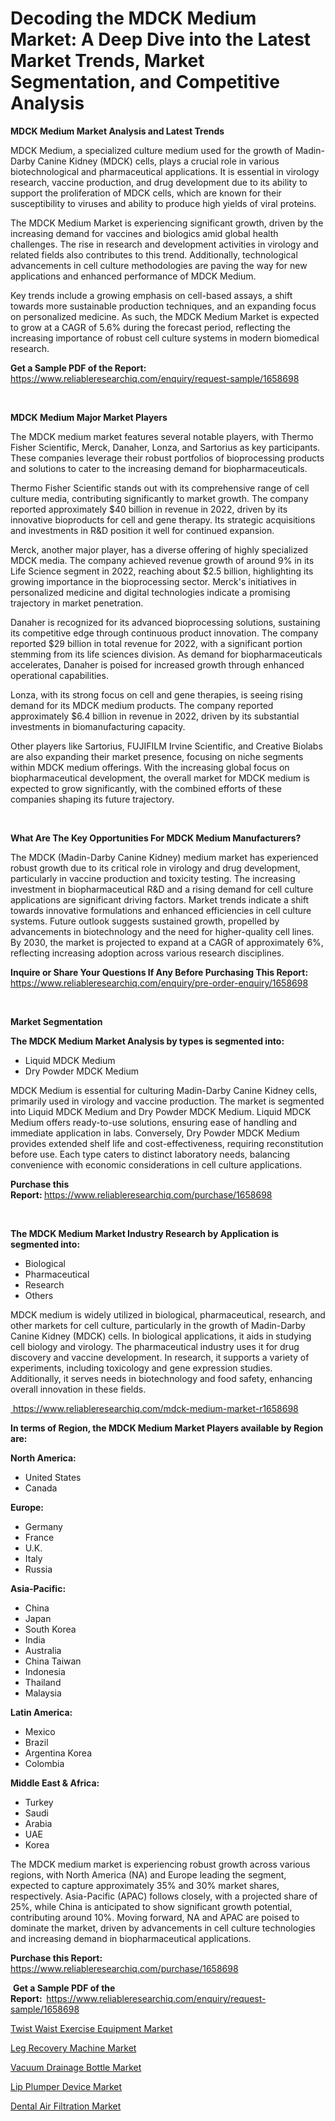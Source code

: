 <p><h1>Decoding the MDCK Medium Market: A Deep Dive into the Latest Market Trends, Market Segmentation, and Competitive Analysis</h1></p><p><strong>MDCK Medium Market Analysis and Latest Trends</strong></p>
<p><p>MDCK Medium, a specialized culture medium used for the growth of Madin-Darby Canine Kidney (MDCK) cells, plays a crucial role in various biotechnological and pharmaceutical applications. It is essential in virology research, vaccine production, and drug development due to its ability to support the proliferation of MDCK cells, which are known for their susceptibility to viruses and ability to produce high yields of viral proteins.</p><p>The MDCK Medium Market is experiencing significant growth, driven by the increasing demand for vaccines and biologics amid global health challenges. The rise in research and development activities in virology and related fields also contributes to this trend. Additionally, technological advancements in cell culture methodologies are paving the way for new applications and enhanced performance of MDCK Medium.</p><p>Key trends include a growing emphasis on cell-based assays, a shift towards more sustainable production techniques, and an expanding focus on personalized medicine. As such, the MDCK Medium Market is expected to grow at a CAGR of 5.6% during the forecast period, reflecting the increasing importance of robust cell culture systems in modern biomedical research.</p></p>
<p><strong>Get a Sample PDF of the Report:&nbsp;</strong> <a href="https://www.reliableresearchiq.com/enquiry/request-sample/1658698?utm_campaign=1877&utm_medium=2&utm_source=Github&utm_content=ia&utm_term=03032025&utm_id=mdck-medium">https://www.reliableresearchiq.com/enquiry/request-sample/1658698</a></p>
<p>&nbsp;</p>
<p><strong>MDCK Medium Major Market Players</strong></p>
<p><p>The MDCK medium market features several notable players, with Thermo Fisher Scientific, Merck, Danaher, Lonza, and Sartorius as key participants. These companies leverage their robust portfolios of bioprocessing products and solutions to cater to the increasing demand for biopharmaceuticals.</p><p>Thermo Fisher Scientific stands out with its comprehensive range of cell culture media, contributing significantly to market growth. The company reported approximately $40 billion in revenue in 2022, driven by its innovative bioproducts for cell and gene therapy. Its strategic acquisitions and investments in R&D position it well for continued expansion.</p><p>Merck, another major player, has a diverse offering of highly specialized MDCK media. The company achieved revenue growth of around 9% in its Life Science segment in 2022, reaching about $2.5 billion, highlighting its growing importance in the bioprocessing sector. Merck's initiatives in personalized medicine and digital technologies indicate a promising trajectory in market penetration.</p><p>Danaher is recognized for its advanced bioprocessing solutions, sustaining its competitive edge through continuous product innovation. The company reported $29 billion in total revenue for 2022, with a significant portion stemming from its life sciences division. As demand for biopharmaceuticals accelerates, Danaher is poised for increased growth through enhanced operational capabilities.</p><p>Lonza, with its strong focus on cell and gene therapies, is seeing rising demand for its MDCK medium products. The company reported approximately $6.4 billion in revenue in 2022, driven by its substantial investments in biomanufacturing capacity. </p><p>Other players like Sartorius, FUJIFILM Irvine Scientific, and Creative Biolabs are also expanding their market presence, focusing on niche segments within MDCK medium offerings. With the increasing global focus on biopharmaceutical development, the overall market for MDCK medium is expected to grow significantly, with the combined efforts of these companies shaping its future trajectory.</p></p>
<p>&nbsp;</p>
<p><strong>What Are The Key Opportunities For MDCK Medium Manufacturers?</strong></p>
<p><p>The MDCK (Madin-Darby Canine Kidney) medium market has experienced robust growth due to its critical role in virology and drug development, particularly in vaccine production and toxicity testing. The increasing investment in biopharmaceutical R&D and a rising demand for cell culture applications are significant driving factors. Market trends indicate a shift towards innovative formulations and enhanced efficiencies in cell culture systems. Future outlook suggests sustained growth, propelled by advancements in biotechnology and the need for higher-quality cell lines. By 2030, the market is projected to expand at a CAGR of approximately 6%, reflecting increasing adoption across various research disciplines.</p></p>
<p><strong>Inquire or Share Your Questions If Any Before Purchasing This Report:</strong> <a href="https://www.reliableresearchiq.com/enquiry/pre-order-enquiry/1658698?utm_campaign=1877&utm_medium=2&utm_source=Github&utm_content=ia&utm_term=03032025&utm_id=mdck-medium">https://www.reliableresearchiq.com/enquiry/pre-order-enquiry/1658698</a></p>
<p>&nbsp;</p>
<p><strong>Market Segmentation</strong></p>
<p><strong>The MDCK Medium Market Analysis by types is segmented into:</strong></p>
<p><ul><li>Liquid MDCK Medium</li><li>Dry Powder MDCK Medium</li></ul></p>
<p><p>MDCK Medium is essential for culturing Madin-Darby Canine Kidney cells, primarily used in virology and vaccine production. The market is segmented into Liquid MDCK Medium and Dry Powder MDCK Medium. Liquid MDCK Medium offers ready-to-use solutions, ensuring ease of handling and immediate application in labs. Conversely, Dry Powder MDCK Medium provides extended shelf life and cost-effectiveness, requiring reconstitution before use. Each type caters to distinct laboratory needs, balancing convenience with economic considerations in cell culture applications.</p></p>
<p><strong>Purchase this Report:&nbsp;</strong><a href="https://www.reliableresearchiq.com/purchase/1658698?utm_campaign=1877&utm_medium=2&utm_source=Github&utm_content=ia&utm_term=03032025&utm_id=mdck-medium">https://www.reliableresearchiq.com/purchase/1658698</a></p>
<p>&nbsp;</p>
<p><strong>The MDCK Medium Market Industry Research by Application is segmented into:</strong></p>
<p><ul><li>Biological</li><li>Pharmaceutical</li><li>Research</li><li>Others</li></ul></p>
<p><p>MDCK medium is widely utilized in biological, pharmaceutical, research, and other markets for cell culture, particularly in the growth of Madin-Darby Canine Kidney (MDCK) cells. In biological applications, it aids in studying cell biology and virology. The pharmaceutical industry uses it for drug discovery and vaccine development. In research, it supports a variety of experiments, including toxicology and gene expression studies. Additionally, it serves needs in biotechnology and food safety, enhancing overall innovation in these fields.</p></p>
<p><a href="https://www.reliableresearchiq.com/mdck-medium-market-r1658698?utm_campaign=1877&utm_medium=2&utm_source=Github&utm_content=ia&utm_term=03032025&utm_id=mdck-medium">&nbsp;https://www.reliableresearchiq.com/mdck-medium-market-r1658698</a></p>
<p><strong>In terms of Region, the MDCK Medium Market Players available by Region are:</strong></p>
<p>
    <p> <strong> North America: </strong>
        <ul>
            <li>United States</li>
            <li>Canada</li>
        </ul>
        </p> 
    <p> <strong> Europe: </strong>
        <ul>
            <li>Germany</li>
            <li>France</li>
            <li>U.K.</li>
            <li>Italy</li>
            <li>Russia</li>
        </ul>
        </p> 
    <p> <strong> Asia-Pacific: </strong>
        <ul>
            <li>China</li>
            <li>Japan</li>
            <li>South Korea</li>
            <li>India</li>
            <li>Australia</li>
            <li>China Taiwan</li>
            <li>Indonesia</li>
            <li>Thailand</li>
            <li>Malaysia</li>
        </ul>
        </p> 
    <p> <strong> Latin America: </strong>
        <ul>
            <li>Mexico</li>
            <li>Brazil</li>
            <li>Argentina Korea</li>
            <li>Colombia</li>
        </ul>
        </p> 
    <p> <strong> Middle East & Africa: </strong>
        <ul>
            <li>Turkey</li>
            <li>Saudi</li>
            <li>Arabia</li>
            <li>UAE</li>
            <li>Korea</li>
        </ul>
    </p>
    </p>
<p><p>The MDCK medium market is experiencing robust growth across various regions, with North America (NA) and Europe leading the segment, expected to capture approximately 35% and 30% market shares, respectively. Asia-Pacific (APAC) follows closely, with a projected share of 25%, while China is anticipated to show significant growth potential, contributing around 10%. Moving forward, NA and APAC are poised to dominate the market, driven by advancements in cell culture technologies and increasing demand in biopharmaceutical applications.</p></p>
<p><strong>Purchase this Report: </strong><a href="https://www.reliableresearchiq.com/purchase/1658698?utm_campaign=1877&utm_medium=2&utm_source=Github&utm_content=ia&utm_term=03032025&utm_id=mdck-medium">https://www.reliableresearchiq.com/purchase/1658698</a></p>
<p>&nbsp;<strong>Get a Sample PDF of the Report:&nbsp;&nbsp;</strong><a href="https://www.reliableresearchiq.com/enquiry/request-sample/1658698?utm_campaign=1877&utm_medium=2&utm_source=Github&utm_content=ia&utm_term=03032025&utm_id=mdck-medium">https://www.reliableresearchiq.com/enquiry/request-sample/1658698</a></p>
<p><strong></strong></p>
<p><p><a href="https://github.com/guzasbahsas/Market-Research-Report-List-1/blob/main/twist-waist-exercise-equipment-market.md?utm_campaign=1877&utm_medium=2&utm_source=Github&utm_content=ia&utm_term=03032025&utm_id=mdck-medium">Twist Waist Exercise Equipment Market</a></p><p><a href="https://github.com/weisonmanych/Market-Research-Report-List-1/blob/main/leg-recovery-machine-market.md?utm_campaign=1877&utm_medium=2&utm_source=Github&utm_content=ia&utm_term=03032025&utm_id=mdck-medium">Leg Recovery Machine Market</a></p><p><a href="https://github.com/eymermanda0p/Market-Research-Report-List-1/blob/main/vacuum-drainage-bottle-market.md?utm_campaign=1877&utm_medium=2&utm_source=Github&utm_content=ia&utm_term=03032025&utm_id=mdck-medium">Vacuum Drainage Bottle Market</a></p><p><a href="https://github.com/yarnsstaret1/Market-Research-Report-List-1/blob/main/lip-plumper-device-market.md?utm_campaign=1877&utm_medium=2&utm_source=Github&utm_content=ia&utm_term=03032025&utm_id=mdck-medium">Lip Plumper Device Market</a></p><p><a href="https://github.com/nagateyisu29/Market-Research-Report-List-1/blob/main/dental-air-filtration-market.md?utm_campaign=1877&utm_medium=2&utm_source=Github&utm_content=ia&utm_term=03032025&utm_id=mdck-medium">Dental Air Filtration Market</a></p></p>